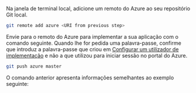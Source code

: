 Na janela de terminal local, adicione um remoto do Azure ao seu repositório Git local.

```bash
git remote add azure <URI from previous step>
```

Envie para o remoto do Azure para implementar a sua aplicação com o comando seguinte. Quando lhe for pedida uma palavra-passe, confirme que introduz a palavra-passe que criou em [Configurar um utilizador de implementação](#configure-a-deployment-user) e não a que utilizou para iniciar sessão no portal do Azure.

```bash
git push azure master
```

O comando anterior apresenta informações semelhantes ao exemplo seguinte:
